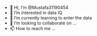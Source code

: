 - 👋 Hi, I’m @Mustafa31190454
- 👀 I’m interested in data IQ
- 🌱 I’m currently learning to enter the data
- 💞️ I’m looking to collaborate on ...
- 📫 How to reach me ...

<!---
Mustafa31190454/Mustafa31190454 is a ✨ special ✨ repository because its `README.md` (this file) appears on your GitHub profile.
You can click the Preview link to take a look at your changes.
--->
